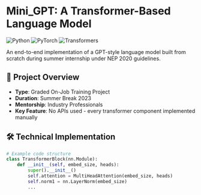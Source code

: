 # Mini_GPT: A Transformer-Based Language Model

![Python](https://img.shields.io/badge/Python-3.8%2B-blue)
![PyTorch](https://img.shields.io/badge/PyTorch-1.12%2B-orange)
![Transformers](https://img.shields.io/badge/Architecture-Transformer-yellowgreen)

An end-to-end implementation of a GPT-style language model built from scratch during summer internship under NEP 2020 guidelines.

## 📌 Project Overview
- **Type**: Graded On-Job Training Project
- **Duration**: Summer Break 2023
- **Mentorship**: Industry Professionals
- **Key Feature**: No APIs used - every transformer component implemented manually

## 🛠️ Technical Implementation
```python
# Example code structure
class TransformerBlock(nn.Module):
    def __init__(self, embed_size, heads):
        super().__init__()
        self.attention = MultiHeadAttention(embed_size, heads)
        self.norm1 = nn.LayerNorm(embed_size)
        ...
